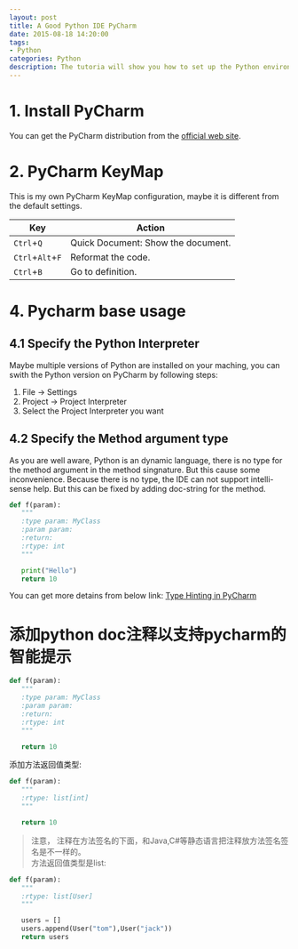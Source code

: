 ```yaml
---
layout: post
title: A Good Python IDE PyCharm
date: 2015-08-18 14:20:00
tags:
- Python
categories: Python
description: The tutoria will show you how to set up the Python environment.
---
```


# 1. Install PyCharm
You can get the PyCharm distribution from the [official web site](https://www.jetbrains.com/pycharm/download/).

# 2. PyCharm KeyMap
This is my own PyCharm KeyMap configuration, maybe it is different from the default settings.

|         Key             |                                 Action                                                  |
| ----------------------- | --------------------------------------------------------------------------------------- |
| `Ctrl`+`Q`              | Quick Document: Show the document.                                                      |
| `Ctrl`+`Alt`+`F`        | Reformat the code.                                                                      |
| `Ctrl`+`B`              | Go to definition.                                                                       |

# 4. Pycharm base usage
## 4.1 Specify the Python Interpreter
Maybe multiple versions of Python are installed on your maching, you can swith the Python version on PyCharm by following steps:    
1. File -> Settings    
2. Project -> Project Interpreter    
3. Select the Project Interpreter you want    

## 4.2 Specify the Method argument type
As you are well aware, Python is an dynamic language, there is no type for the method argument in the method singnature. But this cause some inconvenience. Because there is no type, the IDE can not support intelli-sense help. But this can be fixed by adding doc-string for the method.

```python
def f(param):
   """
   :type param: MyClass
   :param param:
   :return:
   :rtype: int
   """

   print("Hello")
   return 10

```

You can get more detains from below link:
[Type Hinting in PyCharm](https://www.jetbrains.com/pycharm/help/type-hinting-in-pycharm.html)



# 添加python doc注释以支持pycharm的智能提示
```python
def f(param):
   """
   :type param: MyClass
   :param param:
   :return:
   :rtype: int
   """

   return 10
```

添加方法返回值类型:
```python
def f(param):
   """
   :rtype: list[int]
   """

   return 10
```
> 注意， 注释在方法签名的下面，和Java,C#等静态语言把注释放方法签名签名是不一样的。    
方法返回值类型是list:
```python
def f(param):
   """
   :rtype: list[User]
   """

   users = []
   users.append(User("tom"),User("jack"))
   return users 
```
